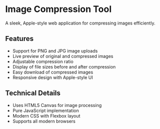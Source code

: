 # Image Compression Tool

A sleek, Apple-style web application for compressing images efficiently.

## Features
- Support for PNG and JPG image uploads
- Live preview of original and compressed images
- Adjustable compression ratio
- Display of file sizes before and after compression
- Easy download of compressed images
- Responsive design with Apple-style UI

## Technical Details
- Uses HTML5 Canvas for image processing
- Pure JavaScript implementation
- Modern CSS with Flexbox layout
- Supports all modern browsers 
